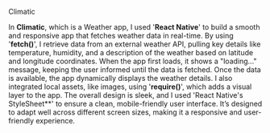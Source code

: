 Climatic 

In **Climatic**, which is a Weather app, I used '**React Native**' to build a smooth and responsive app that fetches weather data in real-time. By using '**fetch()**', I retrieve data from an external weather API, pulling key details like temperature, humidity, and a description of the weather based on latitude and longitude coordinates. When the app first loads, it shows a "loading..." message, keeping the user informed until the data is fetched. Once the data is available, the app dynamically displays the weather details. I also integrated local assets, like images, using '**require()**', which adds a visual layer to the app. The overall design is sleek, and I used 'React Native's StyleSheet**' to ensure a clean, mobile-friendly user interface. It’s designed to adapt well across different screen sizes, making it a responsive and user-friendly experience.
